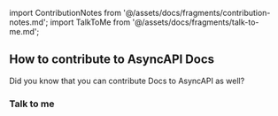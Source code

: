 import ContributionNotes from '@/assets/docs/fragments/contribution-notes.md';
import TalkToMe from '@/assets/docs/fragments/talk-to-me.md';

## How to contribute to AsyncAPI Docs

Did you know that you can contribute Docs to AsyncAPI as well?
<ContributionNotes />

### Talk to me

<TalkToMe />
